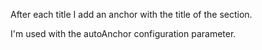 After each title I add an anchor with the title of the section.

I'm used with the autoAnchor configuration parameter.